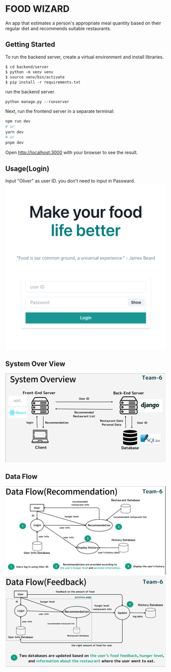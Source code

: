 # FOOD WIZARD
An app that estimates a person's appropriate meal quantity based on their regular diet and recommends suitable restaurants.

## Getting Started
To run the backend server, create a virtual environment and install libraries. 
```
$ cd backend/server
$ python -m venv venv
$ source venv/bin/activate
$ pip install -r requirements.txt
```
run the backend server.
```
python manage.py --runserver
```

Next, run the frontend server in a separate terminal:
```bash
npm run dev
# or
yarn dev
# or
pnpm dev
```
Open [http://localhost:3000](http://localhost:3000) with your browser to see the result.

## Usage(Login)
Input "Oliver" as user ID. you don't need to input in Passward.
![](images/image2023-09-17-23-21-48.png)

## System Over View
![](images/image2023-09-17-23-30-14.png)

## Data Flow
![](images/image2023-09-17-23-30-36.png)
![](images/image2023-09-17-23-30-52.png)



